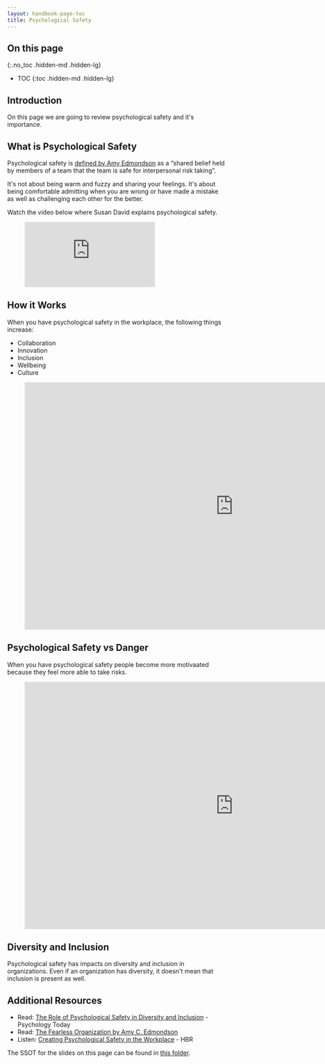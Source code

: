 ```yaml
---
layout: handbook-page-toc
title: Psychological Safety
---
```


## On this page
{:.no_toc .hidden-md .hidden-lg}

- TOC
{:toc .hidden-md .hidden-lg}

## Introduction

On this page we are going to review psychological safety and it's importance. 

## What is Psychological Safety

Psychological safety is [defined by Amy Edmondson](https://www.jstor.org/stable/2666999?seq=1) as a “shared belief held by members of a team that the team is safe for interpersonal risk taking”.

It's not about being warm and fuzzy and sharing your feelings. It's about being comfortable admitting when you are wrong or have made a mistake as well as challenging each other for the better. 

Watch the video below where Susan David explains psychological safety. 

<!-- blank line -->
<figure class="video_container">
  <iframe src="https://www.youtube.com/embed/O0kAMpRp2hU" frameborder="0" allowfullscreen="true"> </iframe>
</figure>
<!-- blank line -->

## How it Works

When you have psychological safety in the workplace, the following things increase: 
- Collaboration
- Innovation
- Inclusion
- Wellbeing
- Culture

<figure class="video_container">
<iframe src="https://docs.google.com/presentation/d/e/2PACX-1vQn6_E_jGgOUz9OBe0hYopG5MYF4k6-MV2NsdESCpxjYenS9ikKD8mylL_Id44GXzl5-lHLltwHsWLD/embed?start=false&loop=false&delayms=60000" frameborder="0" width="960" height="569" allowfullscreen="true" mozallowfullscreen="true" webkitallowfullscreen="true"></iframe>
</figure>

## Psychological Safety vs Danger

When you have psychological safety people become more motivaated because they feel more able to take risks. 

<figure class="video_container">
<iframe src="https://docs.google.com/presentation/d/e/2PACX-1vRzAtUx8ptPA5FbZ1Pn_GKRQB_9I_K98Sxr7GBfssU3FxpkVUXCA9kyg7j5xWV6X9NEOR0zC7SdGuJb/embed?start=false&loop=false&delayms=60000" frameborder="0" width="960" height="569" allowfullscreen="true" mozallowfullscreen="true" webkitallowfullscreen="true"></iframe>
</figure>

## Diversity and Inclusion

Psychological safety has impacts on diversity and inclusion in organizations. Even if an organization has diversity, it doesn't mean that inclusion is present as well. 

## Additional Resources 
- Read: [The Role of Psychological Safety in Diversity and Inclusion](https://www.psychologytoday.com/us/blog/the-fearless-organization/202006/the-role-psychological-safety-in-diversity-and-inclusion) - Psychology Today 
- Read: [The Fearless Organization by Amy C. Edmondson](https://www.amazon.com/Fearless-Organization-Psychological-Workplace-Innovation/dp/1119477247/ref=sr_1_1?keywords=The+Fearless+Organization&qid=1567701716&s=gateway&sr=8-1)
- Listen: [Creating Psychological Safety in the Workplace](https://hbr.org/podcast/2019/01/creating-psychological-safety-in-the-workplace) - HBR 

The SSOT for the slides on this page can be found in [this folder](https://drive.google.com/drive/folders/1RLXcBUM1IKx8KmgQSR-dPDwvkso6bVJL).
